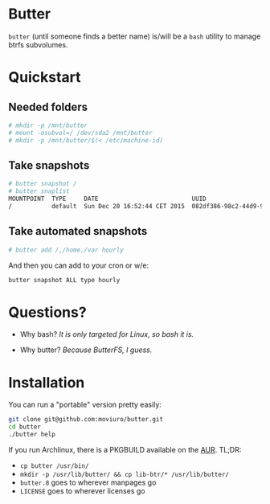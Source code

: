# Butter
`butter` (until someone finds a better name) is/will be a `bash` utility to
manage btrfs subvolumes.

# Quickstart
## Needed folders
```sh
# mkdir -p /mnt/butter
# mount -osubvol=/ /dev/sda2 /mnt/butter
# mkdir -p /mnt/butter/$(< /etc/machine-id)
```

## Take snapshots
```sh
# butter snapshot /
# butter snaplist
MOUNTPOINT  TYPE     DATE                          UUID
/           default  Sun Dec 20 16:52:44 CET 2015  082df386-98c2-44d9-9012-07fb2b22ea20
```

## Take automated snapshots
```sh
# butter add /,/home,/var hourly
```
And then you can add to your cron or w/e:
```sh
butter snapshot ALL type hourly
```

# Questions?
- Why bash?
*It is only targeted for Linux, so bash it is.*

- Why butter?
*Because ButterFS, I guess.*

# Installation
You can run a "portable" version pretty easily:
```sh
git clone git@github.com:moviuro/butter.git
cd butter
./butter help
```

If you run Archlinux, there is a PKGBUILD available on the [AUR](https://aur.archlinux.org/cgit/aur.git/plain/PKGBUILD?h=butter).
TL;DR:
- `cp butter /usr/bin/`
- `mkdir -p /usr/lib/butter/ && cp lib-btr/* /usr/lib/butter/`
- `butter.8` goes to wherever manpages go
- `LICENSE` goes to wherever licenses go
